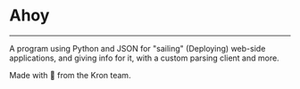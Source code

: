 # Ahoy
---

A program using Python and JSON for "sailing" (Deploying) web-side applications, and giving info for it, with a custom parsing client
and more.

Made with 💖 from the Kron team.
